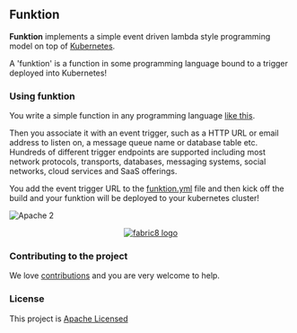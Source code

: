 ## Funktion

**Funktion** implements a simple event driven lambda style programming model on top of [Kubernetes](http://kubernetes.io).

A 'funktion' is a function in some programming language bound to a trigger deployed into Kubernetes!

### Using funktion

You write a simple function in any programming language [like this](https://github.com/fabric8io/funktion/blob/master/funktion-runtime/src/test/java/io/fabric8/funktion/sample/Main.java#L25-L27).

Then you associate it with an event trigger, such as a HTTP URL or email address to listen on, a message queue name or database table etc. Hundreds of different trigger endpoints are supported including most network protocols, transports, databases, messaging systems, social networks, cloud services and SaaS offerings.

You add the event trigger URL to the [funktion.yml](funktion-runtime/funktion.yml) file and then kick off the build and your funktion will be deployed to your kubernetes cluster!

![Apache 2](http://img.shields.io/badge/license-Apache%202-red.svg)

<p align="center">
  <a href="http://fabric8.io/">
  	<img src="https://raw.githubusercontent.com/fabric8io/fabric8/master/docs/images/cover/cover_small.png" alt="fabric8 logo"/>
  </a>
</p>

### Contributing to the project

We love [contributions](http://fabric8.io/contributing/index.html) and you are very welcome to help.

### License

This project is [Apache Licensed](license.txt)
